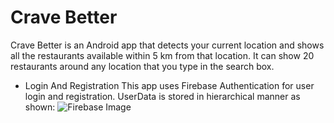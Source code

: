 # Crave Better
Crave Better is an Android app that detects your current location and shows all the restaurants available within 5 km from that location.
It can show 20 restaurants around any location that you type in the search box.

* Login And Registration
This app uses Firebase Authentication for user login and registration. UserData is stored in hierarchical manner as shown:
![Firebase Image](https://drive.google.com/drive/folders/1LmR22OgFC3BpyCpj0qCWru_UteZShIb9)
